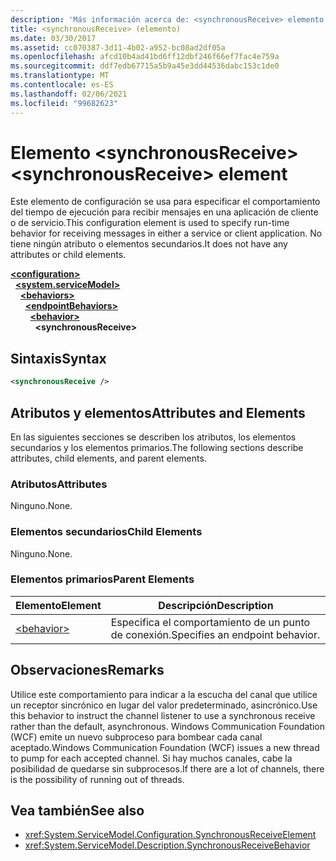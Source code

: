 ```yaml
---
description: 'Más información acerca de: <synchronousReceive> elemento'
title: <synchronousReceive> (elemento)
ms.date: 03/30/2017
ms.assetid: cc070387-3d11-4b02-a952-bc08ad2df05a
ms.openlocfilehash: afcd10b4ad41bd6ff12dbf246f66ef7fac4e759a
ms.sourcegitcommit: ddf7edb67715a5b9a45e3dd44536dabc153c1de0
ms.translationtype: MT
ms.contentlocale: es-ES
ms.lasthandoff: 02/06/2021
ms.locfileid: "99682623"
---
```

# <a name="synchronousreceive-element"></a><span data-ttu-id="4cdd4-103">Elemento \<synchronousReceive></span><span class="sxs-lookup"><span data-stu-id="4cdd4-103">\<synchronousReceive> element</span></span>

<span data-ttu-id="4cdd4-104">Este elemento de configuración se usa para especificar el comportamiento del tiempo de ejecución para recibir mensajes en una aplicación de cliente o de servicio.</span><span class="sxs-lookup"><span data-stu-id="4cdd4-104">This configuration element is used to specify run-time behavior for receiving messages in either a service or client application.</span></span> <span data-ttu-id="4cdd4-105">No tiene ningún atributo o elementos secundarios.</span><span class="sxs-lookup"><span data-stu-id="4cdd4-105">It does not have any attributes or child elements.</span></span>  
  
[**\<configuration>**](../configuration-element.md)\
&nbsp;&nbsp;[**\<system.serviceModel>**](system-servicemodel.md)\
&nbsp;&nbsp;&nbsp;&nbsp;[**\<behaviors>**](behaviors.md)\
&nbsp;&nbsp;&nbsp;&nbsp;&nbsp;&nbsp;[**\<endpointBehaviors>**](endpointbehaviors.md)\
&nbsp;&nbsp;&nbsp;&nbsp;&nbsp;&nbsp;&nbsp;&nbsp;[**\<behavior>**](behavior-of-endpointbehaviors.md)\
&nbsp;&nbsp;&nbsp;&nbsp;&nbsp;&nbsp;&nbsp;&nbsp;&nbsp;&nbsp;**\<synchronousReceive>**  
  
## <a name="syntax"></a><span data-ttu-id="4cdd4-106">Sintaxis</span><span class="sxs-lookup"><span data-stu-id="4cdd4-106">Syntax</span></span>  
  
```xml  
<synchronousReceive />
```  
  
## <a name="attributes-and-elements"></a><span data-ttu-id="4cdd4-107">Atributos y elementos</span><span class="sxs-lookup"><span data-stu-id="4cdd4-107">Attributes and Elements</span></span>  

 <span data-ttu-id="4cdd4-108">En las siguientes secciones se describen los atributos, los elementos secundarios y los elementos primarios.</span><span class="sxs-lookup"><span data-stu-id="4cdd4-108">The following sections describe attributes, child elements, and parent elements.</span></span>  
  
### <a name="attributes"></a><span data-ttu-id="4cdd4-109">Atributos</span><span class="sxs-lookup"><span data-stu-id="4cdd4-109">Attributes</span></span>  

 <span data-ttu-id="4cdd4-110">Ninguno.</span><span class="sxs-lookup"><span data-stu-id="4cdd4-110">None.</span></span>  
  
### <a name="child-elements"></a><span data-ttu-id="4cdd4-111">Elementos secundarios</span><span class="sxs-lookup"><span data-stu-id="4cdd4-111">Child Elements</span></span>  

 <span data-ttu-id="4cdd4-112">Ninguno.</span><span class="sxs-lookup"><span data-stu-id="4cdd4-112">None.</span></span>  
  
### <a name="parent-elements"></a><span data-ttu-id="4cdd4-113">Elementos primarios</span><span class="sxs-lookup"><span data-stu-id="4cdd4-113">Parent Elements</span></span>  
  
|<span data-ttu-id="4cdd4-114">Elemento</span><span class="sxs-lookup"><span data-stu-id="4cdd4-114">Element</span></span>|<span data-ttu-id="4cdd4-115">Descripción</span><span class="sxs-lookup"><span data-stu-id="4cdd4-115">Description</span></span>|  
|-------------|-----------------|  
|[\<behavior>](behavior-of-endpointbehaviors.md)|<span data-ttu-id="4cdd4-116">Especifica el comportamiento de un punto de conexión.</span><span class="sxs-lookup"><span data-stu-id="4cdd4-116">Specifies an endpoint behavior.</span></span>|  
  
## <a name="remarks"></a><span data-ttu-id="4cdd4-117">Observaciones</span><span class="sxs-lookup"><span data-stu-id="4cdd4-117">Remarks</span></span>  

 <span data-ttu-id="4cdd4-118">Utilice este comportamiento para indicar a la escucha del canal que utilice un receptor sincrónico en lugar del valor predeterminado, asincrónico.</span><span class="sxs-lookup"><span data-stu-id="4cdd4-118">Use this behavior to instruct the channel listener to use a synchronous receive rather than the default, asynchronous.</span></span> <span data-ttu-id="4cdd4-119">Windows Communication Foundation (WCF) emite un nuevo subproceso para bombear cada canal aceptado.</span><span class="sxs-lookup"><span data-stu-id="4cdd4-119">Windows Communication Foundation (WCF) issues a new thread to pump for each accepted channel.</span></span> <span data-ttu-id="4cdd4-120">Si hay muchos canales, cabe la posibilidad de quedarse sin subprocesos.</span><span class="sxs-lookup"><span data-stu-id="4cdd4-120">If there are a lot of channels, there is the possibility of running out of threads.</span></span>  
  
## <a name="see-also"></a><span data-ttu-id="4cdd4-121">Vea también</span><span class="sxs-lookup"><span data-stu-id="4cdd4-121">See also</span></span>

- <xref:System.ServiceModel.Configuration.SynchronousReceiveElement>
- <xref:System.ServiceModel.Description.SynchronousReceiveBehavior>
